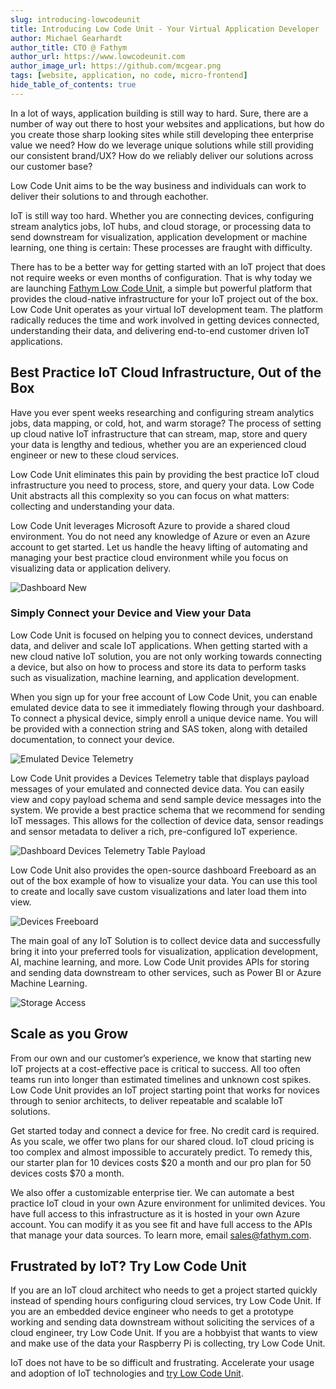 ```yaml
---
slug: introducing-lowcodeunit
title: Introducing Low Code Unit - Your Virtual Application Developer
author: Michael Gearhardt
author_title: CTO @ Fathym
author_url: https://www.lowcodeunit.com
author_image_url: https://github.com/mcgear.png
tags: [website, application, no code, micro-frontend]
hide_table_of_contents: true
---
```

<!-- 
![Low Code Unit Diagram](https://www.fathym.com/img/lowcodeunit-diagram.png) -->

In a lot of ways, application building is still way to hard.  Sure, there are a number of way out there to host your websites and applications, but how do you create those sharp looking sites while still developing thee enterprise value we need?  How do we leverage unique solutions while still providing our consistent brand/UX?  How do we reliably deliver our solutions across our customer base?  

Low Code Unit aims to be the way business and individuals can work to deliver their solutions to and through eachother.

IoT is still way too hard. Whether you are connecting devices, configuring stream analytics jobs, IoT hubs, and cloud storage, or processing data to send downstream for visualization, application development or machine learning, one thing is certain: These processes are fraught with difficulty.

There has to be a better way for getting started with an IoT project that does not require weeks or even months of configuration.<!--truncate--> That is why today we are launching [Fathym Low Code Unit](https://www.lowcodeunit.com), a simple but powerful platform that provides the cloud-native infrastructure for your IoT project out of the box. Low Code Unit operates as your virtual IoT development team. The platform radically reduces the time and work involved in getting devices connected, understanding their data, and delivering end-to-end customer driven IoT applications.

## Best Practice IoT Cloud Infrastructure, Out of the Box

Have you ever spent weeks researching and configuring stream analytics jobs, data mapping, or cold, hot, and warm storage? The process of setting up cloud native IoT infrastructure that can stream, map, store and query your data is lengthy and tedious, whether you are an experienced cloud engineer or new to these cloud services.

Low Code Unit eliminates this pain by providing the best practice IoT cloud infrastructure you need to process, store, and query your data. Low Code Unit abstracts all this complexity so you can focus on what matters: collecting and understanding your data.  

Low Code Unit leverages Microsoft Azure to provide a shared cloud environment. You do not need any knowledge of Azure or even an Azure account to get started. Let us handle the heavy lifting of automating and managing your best practice cloud environment while you focus on visualizing data or application delivery.

![Dashboard New](https://www.fathym.com/img/screenshots/dashboard-new.png)

### Simply Connect your Device and View your Data

Low Code Unit is focused on helping you to connect devices, understand data, and deliver and scale IoT applications. When getting started with a new cloud native IoT solution, you are not only working towards connecting a device, but also on how to process and store its data to perform tasks such as visualization, machine learning, and application development.  

When you sign up for your free account of Low Code Unit, you can enable emulated device data to see it immediately flowing through your dashboard. To connect a physical device, simply enroll a unique device name. You will be provided with a connection string and SAS token, along with detailed documentation, to connect your device.

![Emulated Device Telemetry](https://www.fathym.com/img/screenshots/dashboard-emulated-telemetry.png)

Low Code Unit provides a Devices Telemetry table that displays payload messages of your emulated and connected device data. You can easily view and copy payload schema and send sample device messages into the system. We provide a best practice schema that we recommend for sending IoT messages. This allows for the collection of device data, sensor readings and sensor metadata to deliver a rich, pre-configured IoT experience.

![Dashboard Devices Telemetry Table Payload](https://www.fathym.com/img/screenshots/dashboard-devices-telemetry-table-payload.png)

Low Code Unit also provides the open-source dashboard Freeboard as an out of the box example of how to visualize your data. You can use this tool to create and locally save custom visualizations and later load them into view.

![Devices Freeboard](https://www.fathym.com/img/screenshots/dashboard-devices-freeboard.png)

The main goal of any IoT Solution is to collect device data and successfully bring it into your preferred tools for visualization, application development, AI, machine learning, and more. Low Code Unit provides APIs for storing and sending data downstream to other services, such as Power BI or Azure Machine Learning.

![Storage Access](https://www.fathym.com/img/screenshots/dashboard-storage-access.png)

## Scale as you Grow

From our own and our customer’s experience, we know that starting new IoT projects at a cost-effective pace is critical to success. All too often teams run into longer than estimated timelines and unknown cost spikes. Low Code Unit provides an IoT project starting point that works for novices through to senior architects, to deliver repeatable and scalable IoT solutions.

Get started today and connect a device for free. No credit card is required. As you scale, we offer two plans for our shared cloud. IoT cloud pricing is too complex and almost impossible to accurately predict. To remedy this, our starter plan for 10 devices costs $20 a month and our pro plan for 50 devices costs $70 a month.

We also offer a customizable enterprise tier. We can automate a best practice IoT cloud in your own Azure environment for unlimited devices. You have full access to this infrastructure as it is hosted in your own Azure account. You can modify it as you see fit and have full access to the APIs that manage your data sources. To learn more, email sales@fathym.com.

## Frustrated by IoT? Try Low Code Unit

If you are an IoT cloud architect who needs to get a project started quickly instead of spending hours configuring cloud services, try Low Code Unit. If you are an embedded device engineer who needs to get a prototype working and sending data downstream without soliciting the services of a cloud engineer, try Low Code Unit. If you are a hobbyist that wants to view and make use of the data your Raspberry Pi is collecting, try Low Code Unit.

IoT does not have to be so difficult and frustrating. Accelerate your usage and adoption of IoT technologies and [try Low Code Unit](https://www.lowcodeunit.com).
